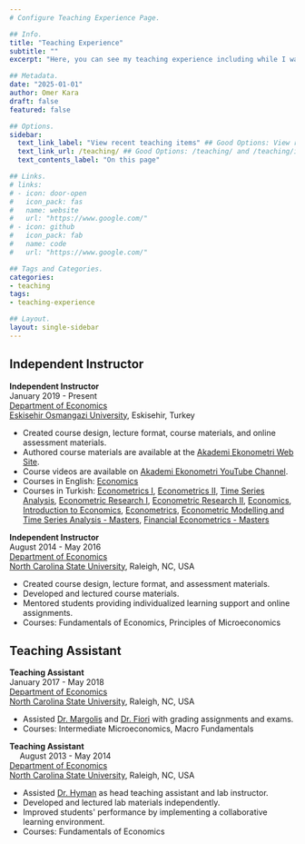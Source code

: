 ```yaml
---
# Configure Teaching Experience Page.

## Info.
title: "Teaching Experience"
subtitle: ""
excerpt: "Here, you can see my teaching experience including while I was a teaching assistant and independent instructor." ## Shown on the Teaching Main Page, but does not shown on the Teaching Page.

## Metadata.
date: "2025-01-01"
author: Omer Kara
draft: false
featured: false

## Options.
sidebar:
  text_link_label: "View recent teaching items" ## Good Options: View recent teaching items and Subscribe via RSS.
  text_link_url: /teaching/ ## Good Options: /teaching/ and /teaching/index.xml.
  text_contents_label: "On this page"

## Links.
# links:
# - icon: door-open
#   icon_pack: fas
#   name: website
#   url: "https://www.google.com/"
# - icon: github
#   icon_pack: fab
#   name: code
#   url: "https://www.google.com/"

## Tags and Categories.
categories:
- teaching
tags:
- teaching-experience

## Layout.
layout: single-sidebar
---
```


## Independent Instructor
**Independent Instructor**
&emsp; &emsp; &emsp; &emsp; &emsp; &emsp; &emsp; &emsp; &emsp; &emsp; &emsp; &emsp; &emsp; &emsp; &emsp; &emsp; &emsp; &emsp; &emsp; 
January 2019 - Present  
[Department of Economics](https://iktisat.ogu.edu.tr/en/)  
[Eskisehir Osmangazi University](https://www.ogu.edu.tr/en), Eskisehir, Turkey
- Created course design, lecture format, course materials, and online assessment materials.
- Authored course materials are available at the [Akademi Ekonometri Web Site](https://akademiekonometri.netlify.app/courses/).
- Course videos are available on [Akademi Ekonometri YouTube Channel](https://www.youtube.com/c/AkademiEkonometri).
- Courses in English: [Economics](https://akademiekonometri.netlify.app/courses/economics/)
- Courses in Turkish: [Econometrics I](https://akademiekonometri.netlify.app/courses/ekonometri-i/), [Econometrics II](https://akademiekonometri.netlify.app/courses/ekonometri-ii/), [Time Series Analysis](https://akademiekonometri.netlify.app/courses/zaman-serileri-analizi/), [Econometric Research I](https://akademiekonometri.netlify.app/courses/ekonometri-ars-i-ii/), [Econometric Research II](https://akademiekonometri.netlify.app/courses/ekonometri-ars-i-ii/), [Economics](https://akademiekonometri.netlify.app/courses/ekonomi/), [Introduction to Economics](https://akademiekonometri.netlify.app/courses/ekonomi-i/), [Econometrics](https://akademiekonometri.netlify.app/courses/ekonometri/), [Econometric Modelling and Time Series Analysis - Masters](https://akademiekonometri.netlify.app/courses/ekonometrik-modelleme/), [Financial Econometrics - Masters](https://akademiekonometri.netlify.app/courses/finansal-ekonometri/)

**Independent Instructor**
&emsp; &emsp; &emsp; &emsp; &emsp; &emsp; &emsp; &emsp; &emsp; &emsp; &emsp; &emsp; &emsp; &emsp; &emsp; &emsp; &emsp; &emsp; &emsp; 
August 2014 - May 2016  
[Department of Economics](https://poole.ncsu.edu/economics/)  
[North Carolina State University](https://www.ncsu.edu/), Raleigh, NC, USA
- Created course design, lecture format, and assessment materials.
- Developed and lectured course materials.
- Mentored students providing individualized learning support and online assignments.
- Courses: Fundamentals of Economics, Principles of Microeconomics

## Teaching Assistant
**Teaching Assistant**
&emsp; &emsp; &emsp; &emsp; &emsp; &emsp; &emsp; &emsp; &emsp; &emsp; &emsp; &emsp; &emsp; &emsp; &emsp; &emsp; &emsp; &emsp; &emsp; &emsp; &ensp; 
January 2017 - May 2018  
[Department of Economics](https://poole.ncsu.edu/economics/)  
[North Carolina State University](https://www.ncsu.edu/), Raleigh, NC, USA
- Assisted [Dr. Margolis](https://experts.ncsu.edu/experts/stephen-margolis) and [Dr. Fiori](https://poole.ncsu.edu/people/gfiori/) with grading assignments and exams.
- Courses: Intermediate Microeconomics, Macro Fundamentals

**Teaching Assistant**
&emsp; &emsp; &emsp; &emsp; &emsp; &emsp; &emsp; &emsp; &emsp; &emsp; &emsp; &emsp; &emsp; &emsp; &emsp; &emsp; &emsp; &emsp; &emsp; &emsp; &emsp; 
August 2013 - May 2014  
[Department of Economics](https://poole.ncsu.edu/economics/)  
[North Carolina State University](https://www.ncsu.edu/), Raleigh, NC, USA
- Assisted [Dr. Hyman](https://poole.ncsu.edu/people/dnhyman/) as head teaching assistant and lab instructor.
- Developed and lectured lab materials independently.
- Improved students' performance by implementing a collaborative learning environment.
- Courses: Fundamentals of Economics
